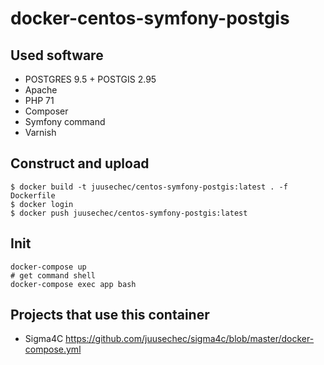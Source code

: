 # docker-centos-symfony-postgis

## Used software
- POSTGRES 9.5 + POSTGIS 2.95
- Apache
- PHP 71
- Composer
- Symfony command
- Varnish

## Construct and upload
```
$ docker build -t juusechec/centos-symfony-postgis:latest . -f Dockerfile
$ docker login
$ docker push juusechec/centos-symfony-postgis:latest
```

## Init
```
docker-compose up
# get command shell
docker-compose exec app bash
```

## Projects that use this container
- Sigma4C https://github.com/juusechec/sigma4c/blob/master/docker-compose.yml
